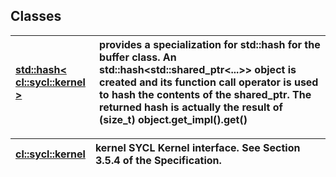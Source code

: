 ## Classes

| [std::hash< cl::sycl::kernel >](./std::hash<cl::sycl::kernel>/README.md) | provides a specialization for std::hash for the buffer class. An std::hash<std::shared_ptr<...>> object is created and its function call operator is used to hash the contents of the shared_ptr. The returned hash is actually the result of (size_t) object.get_impl().get()  |
| :--- | :--- |


| [cl::sycl::kernel](./cl::sycl::kernel/README.md) | kernel SYCL Kernel interface. See Section 3.5.4 of the Specification.  |
| :--- | :--- |

